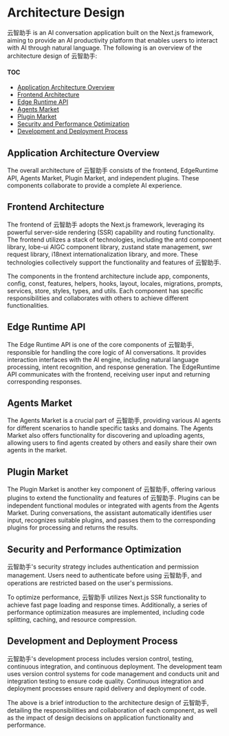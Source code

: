 # Architecture Design

云智助手 is an AI conversation application built on the Next.js framework, aiming to provide an AI productivity platform that enables users to interact with AI through natural language. The following is an overview of the architecture design of 云智助手:

#### TOC

- [Application Architecture Overview](#application-architecture-overview)
- [Frontend Architecture](#frontend-architecture)
- [Edge Runtime API](#edge-runtime-api)
- [Agents Market](#agents-market)
- [Plugin Market](#plugin-market)
- [Security and Performance Optimization](#security-and-performance-optimization)
- [Development and Deployment Process](#development-and-deployment-process)

## Application Architecture Overview

The overall architecture of 云智助手 consists of the frontend, EdgeRuntime API, Agents Market, Plugin Market, and independent plugins. These components collaborate to provide a complete AI experience.

## Frontend Architecture

The frontend of 云智助手 adopts the Next.js framework, leveraging its powerful server-side rendering (SSR) capability and routing functionality. The frontend utilizes a stack of technologies, including the antd component library, lobe-ui AIGC component library, zustand state management, swr request library, i18next internationalization library, and more. These technologies collectively support the functionality and features of 云智助手.

The components in the frontend architecture include app, components, config, const, features, helpers, hooks, layout, locales, migrations, prompts, services, store, styles, types, and utils. Each component has specific responsibilities and collaborates with others to achieve different functionalities.

## Edge Runtime API

The Edge Runtime API is one of the core components of 云智助手, responsible for handling the core logic of AI conversations. It provides interaction interfaces with the AI engine, including natural language processing, intent recognition, and response generation. The EdgeRuntime API communicates with the frontend, receiving user input and returning corresponding responses.

## Agents Market

The Agents Market is a crucial part of 云智助手, providing various AI agents for different scenarios to handle specific tasks and domains. The Agents Market also offers functionality for discovering and uploading agents, allowing users to find agents created by others and easily share their own agents in the market.

## Plugin Market

The Plugin Market is another key component of 云智助手, offering various plugins to extend the functionality and features of 云智助手. Plugins can be independent functional modules or integrated with agents from the Agents Market. During conversations, the assistant automatically identifies user input, recognizes suitable plugins, and passes them to the corresponding plugins for processing and returns the results.

## Security and Performance Optimization

云智助手's security strategy includes authentication and permission management. Users need to authenticate before using 云智助手, and operations are restricted based on the user's permissions.

To optimize performance, 云智助手 utilizes Next.js SSR functionality to achieve fast page loading and response times. Additionally, a series of performance optimization measures are implemented, including code splitting, caching, and resource compression.

## Development and Deployment Process

云智助手's development process includes version control, testing, continuous integration, and continuous deployment. The development team uses version control systems for code management and conducts unit and integration testing to ensure code quality. Continuous integration and deployment processes ensure rapid delivery and deployment of code.

The above is a brief introduction to the architecture design of 云智助手, detailing the responsibilities and collaboration of each component, as well as the impact of design decisions on application functionality and performance.
